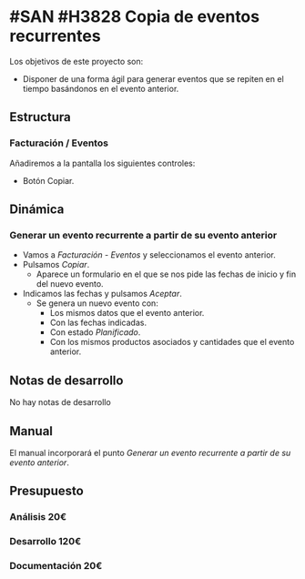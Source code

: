 # #SAN #H3828 Copia de eventos recurrentes

Los objetivos de este proyecto son:
+ Disponer de una forma ágil para generar eventos que se repiten en el tiempo basándonos en el evento anterior.

## Estructura

### Facturación / Eventos
Añadiremos a la pantalla los siguientes controles:
+ Botón Copiar.

## Dinámica
### Generar un evento recurrente a partir de su evento anterior
+ Vamos a _Facturación - Eventos_ y seleccionamos el evento anterior.
+ Pulsamos _Copiar_.
    + Aparece un formulario en el que se nos pide las fechas de inicio y fin del nuevo evento.
+ Indicamos las fechas y pulsamos _Aceptar_.
    + Se genera un nuevo evento con:
        + Los mismos datos que el evento anterior.
        + Con las fechas indicadas.
        + Con estado _Planificado_.
        + Con los mismos productos asociados y cantidades que el evento anterior.

## Notas de desarrollo
No hay notas de desarrollo

## Manual
El manual incorporará el punto _Generar un evento recurrente a partir de su evento anterior_.

## Presupuesto
### Análisis 20€
### Desarrollo 120€
### Documentación 20€